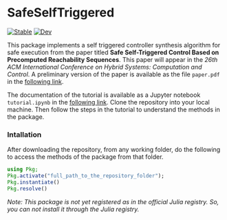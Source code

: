 # SafeSelfTriggered

[![Stable](https://img.shields.io/badge/docs-stable-blue.svg)](https://github.com/asarvind/SafeSelfTriggered.jl/blob/main/docs/tutorial.ipynb)
[![Dev](https://img.shields.io/badge/docs-dev-blue.svg)](https://github.com/asarvind/SafeSelfTriggered.jl/blob/main/docs/devtutorial.ipynb)

This package implements a self triggered controller synthesis algorithm for safe execution from the paper titled **Safe Self-Triggered Control Based on Precomputed Reachability Sequences**.  This paper will appear in the *26th ACM International Conference on Hybrid Systems: Computation and Control*.  A preliminary version of the paper is available as the file `paper.pdf` in the [following link](https://github.com/asarvind/SafeSelfTriggered.jl/tree/main/docs).

The documentation of the tutorial is available as a Jupyter notebook `tutorial.ipynb` in the [following link](https://github.com/asarvind/SafeSelfTriggered.jl/tree/main/docs).  Clone the repository into your local machine.  Then follow the steps in the tutorial to understand the methods in the package.

### Intallation 
After downloading the repository, from any working folder, do the following to access the methods of the package from that folder.
```julia   
using Pkg;
Pkg.activate("full_path_to_the_repository_folder"); 
Pkg.instantiate()
Pkg.resolve()
```


*Note: This package is not yet registered as in the official Julia registry.  So, you can not install it through the Julia registry.*
